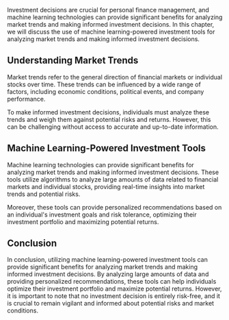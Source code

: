 
Investment decisions are crucial for personal finance management, and machine learning technologies can provide significant benefits for analyzing market trends and making informed investment decisions. In this chapter, we will discuss the use of machine learning-powered investment tools for analyzing market trends and making informed investment decisions.

Understanding Market Trends
---------------------------

Market trends refer to the general direction of financial markets or individual stocks over time. These trends can be influenced by a wide range of factors, including economic conditions, political events, and company performance.

To make informed investment decisions, individuals must analyze these trends and weigh them against potential risks and returns. However, this can be challenging without access to accurate and up-to-date information.

Machine Learning-Powered Investment Tools
-----------------------------------------

Machine learning technologies can provide significant benefits for analyzing market trends and making informed investment decisions. These tools utilize algorithms to analyze large amounts of data related to financial markets and individual stocks, providing real-time insights into market trends and potential risks.

Moreover, these tools can provide personalized recommendations based on an individual's investment goals and risk tolerance, optimizing their investment portfolio and maximizing potential returns.

Conclusion
----------

In conclusion, utilizing machine learning-powered investment tools can provide significant benefits for analyzing market trends and making informed investment decisions. By analyzing large amounts of data and providing personalized recommendations, these tools can help individuals optimize their investment portfolio and maximize potential returns. However, it is important to note that no investment decision is entirely risk-free, and it is crucial to remain vigilant and informed about potential risks and market conditions.
